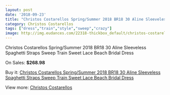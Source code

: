 ```yaml
---
layout: post
date: '2018-09-23'
title: "Christos Costarellos Spring/Summer 2018 BR18 30 Aline Sleeveless Spaghetti Straps Sweep Train Sweet Lace Beach Bridal Dress"
category: Christos Costarellos
tags: ["dress","train","style","sweep","crazy"]
image: http://img.eudances.com/22318-thickbox_default/christos-costarellos-spring-summer-2018-br18-30-aline-sleeveless-spaghetti-straps-sweep-train-sweet-lace-beach-bridal-dress.jpg
---
```

Christos Costarellos Spring/Summer 2018 BR18 30 Aline Sleeveless Spaghetti Straps Sweep Train Sweet Lace Beach Bridal Dress

On Sales: **$268.98**
<a href="https://www.eudances.com/en/christos-costarellos/7139-christos-costarellos-spring-summer-2018-br18-30-aline-sleeveless-spaghetti-straps-sweep-train-sweet-lace-beach-bridal-dress.html"><amp-img layout="responsive" width="600" height="600" src="//img.eudances.com/22318-thickbox_default/christos-costarellos-spring-summer-2018-br18-30-aline-sleeveless-spaghetti-straps-sweep-train-sweet-lace-beach-bridal-dress.jpg" alt="Christos Costarellos Spring/Summer 2018 BR18 30 Aline Sleeveless Spaghetti Straps Sweep Train Sweet Lace Beach Bridal Dress 0" /></a>
<a href="https://www.eudances.com/en/christos-costarellos/7139-christos-costarellos-spring-summer-2018-br18-30-aline-sleeveless-spaghetti-straps-sweep-train-sweet-lace-beach-bridal-dress.html"><amp-img layout="responsive" width="600" height="600" src="//img.eudances.com/22322-thickbox_default/christos-costarellos-spring-summer-2018-br18-30-aline-sleeveless-spaghetti-straps-sweep-train-sweet-lace-beach-bridal-dress.jpg" alt="Christos Costarellos Spring/Summer 2018 BR18 30 Aline Sleeveless Spaghetti Straps Sweep Train Sweet Lace Beach Bridal Dress 1" /></a>
<a href="https://www.eudances.com/en/christos-costarellos/7139-christos-costarellos-spring-summer-2018-br18-30-aline-sleeveless-spaghetti-straps-sweep-train-sweet-lace-beach-bridal-dress.html"><amp-img layout="responsive" width="600" height="600" src="//img.eudances.com/22321-thickbox_default/christos-costarellos-spring-summer-2018-br18-30-aline-sleeveless-spaghetti-straps-sweep-train-sweet-lace-beach-bridal-dress.jpg" alt="Christos Costarellos Spring/Summer 2018 BR18 30 Aline Sleeveless Spaghetti Straps Sweep Train Sweet Lace Beach Bridal Dress 2" /></a>
<a href="https://www.eudances.com/en/christos-costarellos/7139-christos-costarellos-spring-summer-2018-br18-30-aline-sleeveless-spaghetti-straps-sweep-train-sweet-lace-beach-bridal-dress.html"><amp-img layout="responsive" width="600" height="600" src="//img.eudances.com/22320-thickbox_default/christos-costarellos-spring-summer-2018-br18-30-aline-sleeveless-spaghetti-straps-sweep-train-sweet-lace-beach-bridal-dress.jpg" alt="Christos Costarellos Spring/Summer 2018 BR18 30 Aline Sleeveless Spaghetti Straps Sweep Train Sweet Lace Beach Bridal Dress 3" /></a>
<a href="https://www.eudances.com/en/christos-costarellos/7139-christos-costarellos-spring-summer-2018-br18-30-aline-sleeveless-spaghetti-straps-sweep-train-sweet-lace-beach-bridal-dress.html"><amp-img layout="responsive" width="600" height="600" src="//img.eudances.com/22319-thickbox_default/christos-costarellos-spring-summer-2018-br18-30-aline-sleeveless-spaghetti-straps-sweep-train-sweet-lace-beach-bridal-dress.jpg" alt="Christos Costarellos Spring/Summer 2018 BR18 30 Aline Sleeveless Spaghetti Straps Sweep Train Sweet Lace Beach Bridal Dress 4" /></a>

Buy it: [Christos Costarellos Spring/Summer 2018 BR18 30 Aline Sleeveless Spaghetti Straps Sweep Train Sweet Lace Beach Bridal Dress](https://www.eudances.com/en/christos-costarellos/7139-christos-costarellos-spring-summer-2018-br18-30-aline-sleeveless-spaghetti-straps-sweep-train-sweet-lace-beach-bridal-dress.html "Christos Costarellos Spring/Summer 2018 BR18 30 Aline Sleeveless Spaghetti Straps Sweep Train Sweet Lace Beach Bridal Dress")

View more: [Christos Costarellos](https://www.eudances.com/en/108-christos-costarellos "Christos Costarellos")